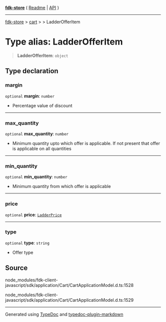 [**fdk-store**](../../../README.md) ( [Readme](../../../README.md) \| [API](../../../API.md) )

---

[fdk-store](../../../API.md) > [cart](../../README.md) > [<internal>](../README.md) > LadderOfferItem

# Type alias: LadderOfferItem

> **LadderOfferItem**: `object`

## Type declaration

### margin

`optional` **margin**: `number`

- Percentage value of discount

---

### max_quantity

`optional` **max_quantity**: `number`

- Minimum quantity upto which offer is
  applicable. If not present that offer is applicable on all quantities

---

### min_quantity

`optional` **min_quantity**: `number`

- Minimum quantity from which offer is applicable

---

### price

`optional` **price**: [`LadderPrice`](type-alias.LadderPrice.md)

---

### type

`optional` **type**: `string`

- Offer type

## Source

node_modules/fdk-client-javascript/sdk/application/Cart/CartApplicationModel.d.ts:1528

node_modules/fdk-client-javascript/sdk/application/Cart/CartApplicationModel.d.ts:1529

---

Generated using [TypeDoc](https://typedoc.org/) and [typedoc-plugin-markdown](https://www.npmjs.com/package/typedoc-plugin-markdown)
